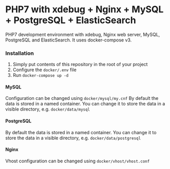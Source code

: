 # PHP7 with xdebug + Nginx + MySQL + PostgreSQL + ElasticSearch #

PHP7 development environment with xdebug, Nginx
web server, MySQL, PostgreSQL and ElasticSearch.
It uses docker-compose v3.

### Installation ###

1. Simply put contents of this repository in
the root of your project
2. Configure the ``` docker/.env ``` file
3. Run ``` docker-compose up -d ```

#### MySQL ####

Configuration can be changed using 
``` docker/mysql/my.cnf ```
By default the data is stored in a named
container. You can change it to store
the data in a visible directory,
e.g. ``` docker/data/mysql ```

#### PostgreSQL ####

By default the data is stored in a named
container. You can change it to store
the data in a visible directory,
e.g. ``` docker/data/postgresql ```

#### Nginx ####

Vhost configuration can be changed using 
 ``` docker/vhost/vhost.conf ```
